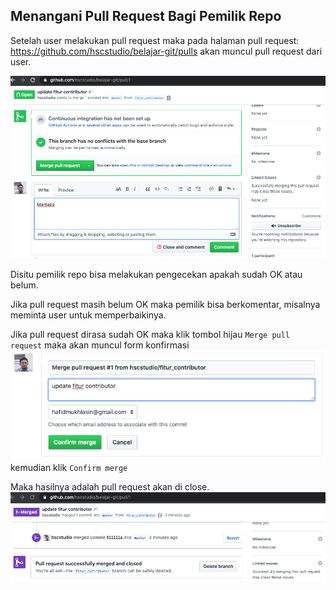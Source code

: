 ## Menangani Pull Request Bagi Pemilik Repo

Setelah user melakukan pull request maka pada halaman pull request: https://github.com/hscstudio/belajar-git/pulls akan muncul pull request dari user. 

![](images/merge-pull-request.png)

Disitu pemilik repo bisa melakukan pengecekan apakah sudah OK atau belum.

Jika pull request masih belum OK maka pemilik bisa berkomentar, misalnya meminta user untuk memperbaikinya.

Jika pull request dirasa sudah OK maka klik tombol hijau `Merge pull request` maka akan muncul form konfirmasi ![confirm-merge](images/confirm-merge.png) kemudian klik `Confirm merge`

Maka hasilnya adalah pull request akan di close.
![](images/merge.png)
